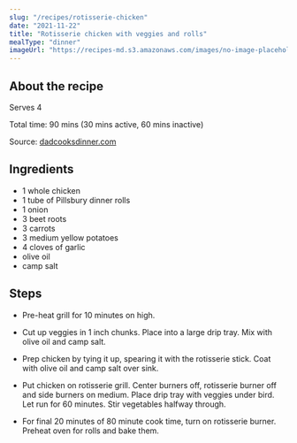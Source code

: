 ```yaml
---
slug: "/recipes/rotisserie-chicken"
date: "2021-11-22"
title: "Rotisserie chicken with veggies and rolls"
mealType: "dinner"
imageUrl: "https://recipes-md.s3.amazonaws.com/images/no-image-placeholder.svg"
---
```


## About the recipe

Serves 4

Total time: 90 mins (30 mins active, 60 mins inactive)

Source: [dadcooksdinner.com](https://www.dadcooksdinner.com/grill-roasted-or-rotisserie-potatoes-and-root-vegetables/)

## Ingredients

- 1 whole chicken
- 1 tube of Pillsbury dinner rolls
- 1 onion
- 3 beet roots
- 3 carrots
- 3 medium yellow potatoes
- 4 cloves of garlic
- olive oil
- camp salt

## Steps

- Pre-heat grill for 10 minutes on high.

- Cut up veggies in 1 inch chunks. Place into a large drip tray. Mix with olive oil and camp salt.

- Prep chicken by tying it up, spearing it with the rotisserie stick. Coat with olive oil and camp salt over sink.

- Put chicken on rotisserie grill. Center burners off, rotisserie burner off and side burners on medium. Place drip tray with veggies under bird. Let run for 60 minutes. Stir vegetables halfway through.

- For final 20 minutes of 80 minute cook time, turn on rotisserie burner. Preheat oven for rolls and bake them.
